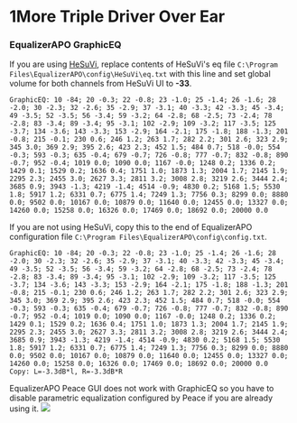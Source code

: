 # 1More Triple Driver Over Ear
### EqualizerAPO GraphicEQ
If you are using [HeSuVi](https://sourceforge.net/projects/hesuvi/), replace contents of HeSuVi's eq file `C:\Program Files\EqualizerAPO\config\HeSuVi\eq.txt` with this line and set global volume for both channels from HeSuVi UI to **-33**.
```
GraphicEQ: 10 -84; 20 -0.3; 22 -0.8; 23 -1.0; 25 -1.4; 26 -1.6; 28 -2.0; 30 -2.3; 32 -2.6; 35 -2.9; 37 -3.1; 40 -3.3; 42 -3.3; 45 -3.4; 49 -3.5; 52 -3.5; 56 -3.4; 59 -3.2; 64 -2.8; 68 -2.5; 73 -2.4; 78 -2.8; 83 -3.4; 89 -3.4; 95 -3.1; 102 -2.9; 109 -3.2; 117 -3.5; 125 -3.7; 134 -3.6; 143 -3.3; 153 -2.9; 164 -2.1; 175 -1.8; 188 -1.3; 201 -0.8; 215 -0.1; 230 0.6; 246 1.2; 263 1.7; 282 2.2; 301 2.6; 323 2.9; 345 3.0; 369 2.9; 395 2.6; 423 2.3; 452 1.5; 484 0.7; 518 -0.0; 554 -0.3; 593 -0.3; 635 -0.4; 679 -0.7; 726 -0.8; 777 -0.7; 832 -0.8; 890 -0.7; 952 -0.4; 1019 0.0; 1090 0.0; 1167 -0.0; 1248 0.2; 1336 0.2; 1429 0.1; 1529 0.2; 1636 0.4; 1751 1.0; 1873 1.3; 2004 1.7; 2145 1.9; 2295 2.3; 2455 3.0; 2627 3.3; 2811 3.2; 3008 2.8; 3219 2.6; 3444 2.4; 3685 0.9; 3943 -1.3; 4219 -1.4; 4514 -0.9; 4830 0.2; 5168 1.5; 5530 1.8; 5917 1.2; 6331 0.7; 6775 1.4; 7249 1.3; 7756 0.3; 8299 0.0; 8880 0.0; 9502 0.0; 10167 0.0; 10879 0.0; 11640 0.0; 12455 0.0; 13327 0.0; 14260 0.0; 15258 0.0; 16326 0.0; 17469 0.0; 18692 0.0; 20000 0.0
```
If you are not using HeSuVi, copy this to the end of EqualizerAPO configuration file `C:\Program Files\EqualizerAPO\config\config.txt`.
```
GraphicEQ: 10 -84; 20 -0.3; 22 -0.8; 23 -1.0; 25 -1.4; 26 -1.6; 28 -2.0; 30 -2.3; 32 -2.6; 35 -2.9; 37 -3.1; 40 -3.3; 42 -3.3; 45 -3.4; 49 -3.5; 52 -3.5; 56 -3.4; 59 -3.2; 64 -2.8; 68 -2.5; 73 -2.4; 78 -2.8; 83 -3.4; 89 -3.4; 95 -3.1; 102 -2.9; 109 -3.2; 117 -3.5; 125 -3.7; 134 -3.6; 143 -3.3; 153 -2.9; 164 -2.1; 175 -1.8; 188 -1.3; 201 -0.8; 215 -0.1; 230 0.6; 246 1.2; 263 1.7; 282 2.2; 301 2.6; 323 2.9; 345 3.0; 369 2.9; 395 2.6; 423 2.3; 452 1.5; 484 0.7; 518 -0.0; 554 -0.3; 593 -0.3; 635 -0.4; 679 -0.7; 726 -0.8; 777 -0.7; 832 -0.8; 890 -0.7; 952 -0.4; 1019 0.0; 1090 0.0; 1167 -0.0; 1248 0.2; 1336 0.2; 1429 0.1; 1529 0.2; 1636 0.4; 1751 1.0; 1873 1.3; 2004 1.7; 2145 1.9; 2295 2.3; 2455 3.0; 2627 3.3; 2811 3.2; 3008 2.8; 3219 2.6; 3444 2.4; 3685 0.9; 3943 -1.3; 4219 -1.4; 4514 -0.9; 4830 0.2; 5168 1.5; 5530 1.8; 5917 1.2; 6331 0.7; 6775 1.4; 7249 1.3; 7756 0.3; 8299 0.0; 8880 0.0; 9502 0.0; 10167 0.0; 10879 0.0; 11640 0.0; 12455 0.0; 13327 0.0; 14260 0.0; 15258 0.0; 16326 0.0; 17469 0.0; 18692 0.0; 20000 0.0
Copy: L=-3.3dB*l, R=-3.3dB*R
```
EqualizerAPO Peace GUI does not work with GraphicEQ so you have to disable parametric equalization configured by Peace if you are already using it.
![](https://raw.githubusercontent.com/jaakkopasanen/AutoEq/master/results/SBAF-Serious/innerfidelity/onear/1More%20Triple%20Driver%20Over%20Ear/1More%20Triple%20Driver%20Over%20Ear.png)
